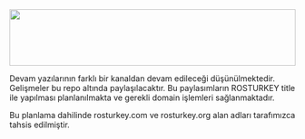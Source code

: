 <div align="center">
<img src="https://www.elektrikde.com/wp-content/uploads/2019/09/ros-nedir.jpg" align="center" style="width: 100%; height:100" />
</div>  
  

Devam yazılarının farklı bir kanaldan devam edileceği düşünülmektedir. Gelişmeler bu repo altında paylaşılacaktır. Bu paylasımların ROSTURKEY title ile yapılması planlanılmakta ve gerekli domain işlemleri sağlanmaktadır. 

Bu planlama dahilinde rosturkey.com ve rosturkey.org alan adları tarafımızca tahsis edilmiştir. 

